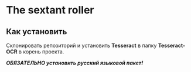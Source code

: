 # The sextant roller

## Как установить
Склонировать репозиторий и установить **Tesseract** 
в папку **Tesseract-OCR** в корень проекта.

***ОБЯЗАТЕЛЬНО установить русский языковой пакет!***
